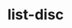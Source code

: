 ---
title: list-disc

taxonomy:
  tag: links

links:
    headline: References
    byline:
      text: >
        Choose <i>Sidebar Right</i> for References, Footnotes and further reading material.
        On Mobile this section sits below page content.
    type: list-disc
    items:
      - text: Sidebar Left
        url: /sidebars/sidebar-left
        description: This description is optional.
      - text: Sidebar Right
        url: /sidebars/sidebar-right
        # description: Another descriptive text
      - text: An entry without a link
        description: Just in case you need the sidebar for something else.
---